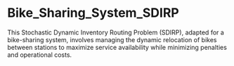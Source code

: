 # Bike_Sharing_System_SDIRP
This Stochastic Dynamic Inventory Routing Problem (SDIRP), adapted for a bike-sharing system, involves managing the dynamic relocation of bikes between stations to maximize service availability while minimizing penalties and operational costs.
